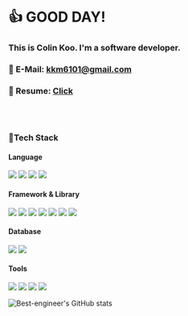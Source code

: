 :+1: GOOD DAY!
==============
### This is Colin Koo. I'm a software developer. 
### :e-mail: E-Mail: kkm6101@gmail.com
### :telescope: Resume: [Click](https://whispering-lamp-4f0.notion.site/KWANMO-KOO-21ddbce18e5b46178443f5e2fbb12c22)
<br><br/>  
### :running:Tech Stack
#### Language
<img src="https://img.shields.io/badge/Javascript-FFE500?style=flat-square&logo=JavaScript&logoColor=black"/> <img src="https://img.shields.io/badge/HTML-E34F26?style=flat-square&logo=HTML5&logoColor=white"/> <img src="https://img.shields.io/badge/CSS-1572B6?style=flat-square&logo=CSS3&logoColor=white"/> <img src="https://img.shields.io/badge/-java-%23016064?style=flat-square"/>
#### Framework & Library
<img src="https://img.shields.io/badge/Node.js-339933?style=flat-square&logo=Node.js&logoColor=white"/> <img src="https://img.shields.io/badge/Express-000000?style=flat-square&logo=Express&logoColor=white"/> <img src="https://img.shields.io/badge/React-61DAFB?style=flat-square&logo=React&logoColor=black"/> <img src="https://img.shields.io/badge/styled-components-DB7093?style=flat-square&logo=styled-componenets&logoColor=black"/> <img src="https://img.shields.io/badge/Redux-764ABC?style=flat-square&logo=Redux&logoColor=black"/> <img src="https://img.shields.io/badge/Vercel-000000?style=flat-square&logo=Vercel&logoColor=white"/> <img src="https://img.shields.io/badge/MongoDB-47A248?style=flat-square&logo=MongoDB&logoColor=black"/>
#### Database
<img src="https://img.shields.io/badge/MySQL-4479A1?style=flat-square&logo=MySQL&logoColor=black"/> <img src="https://img.shields.io/badge/Amazon AWS-232F3E?style=flat-square&logo=Amazon AWS&logoColor=white"/>
#### Tools
<img src="https://img.shields.io/badge/Git-212121?style=flat-square&logo=Git&logoColor=white"/> <img src="https://img.shields.io/badge/Figma-F24E1E?style=flat-square&logo=Figma&logoColor=white"/> <img src="https://img.shields.io/badge/GitHub-222222?style=flat-square&logo=GitHub&logoColor=white"/> <img src="https://img.shields.io/badge/Notion-000000?style=flat-square&logo=Notion&logoColor=white"/>

![Best-engineer's GitHub stats](https://github-readme-stats.vercel.app/api?username=Best-engineer&theme=default&show_icons=true)
